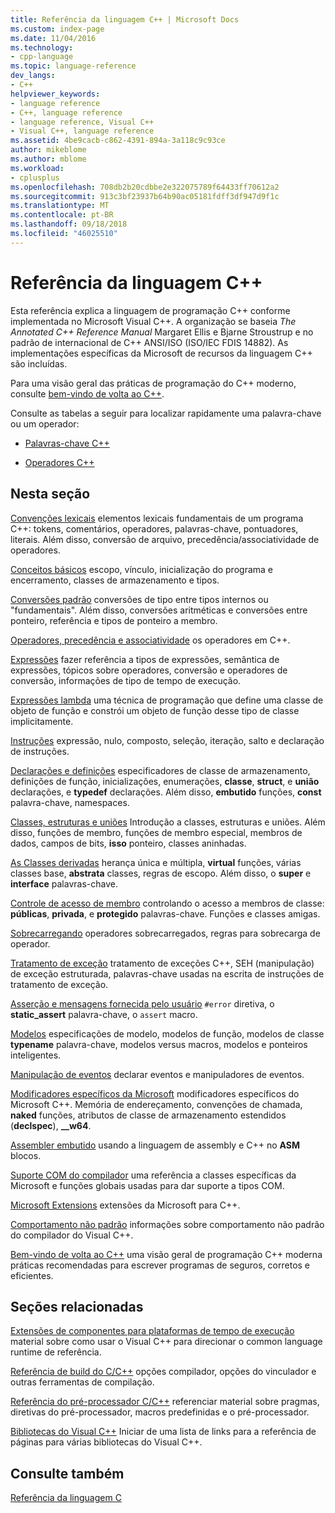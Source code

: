 ```yaml
---
title: Referência da linguagem C++ | Microsoft Docs
ms.custom: index-page
ms.date: 11/04/2016
ms.technology:
- cpp-language
ms.topic: language-reference
dev_langs:
- C++
helpviewer_keywords:
- language reference
- C++, language reference
- language reference, Visual C++
- Visual C++, language reference
ms.assetid: 4be9cacb-c862-4391-894a-3a118c9c93ce
author: mikeblome
ms.author: mblome
ms.workload:
- cplusplus
ms.openlocfilehash: 708db2b20cdbbe2e322075789f64433ff70612a2
ms.sourcegitcommit: 913c3bf23937b64b90ac05181fdff3df947d9f1c
ms.translationtype: MT
ms.contentlocale: pt-BR
ms.lasthandoff: 09/18/2018
ms.locfileid: "46025510"
---
```

# <a name="c-language-reference"></a>Referência da linguagem C++

Esta referência explica a linguagem de programação C++ conforme implementada no Microsoft Visual C++. A organização se baseia *The Annotated C++ Reference Manual* Margaret Ellis e Bjarne Stroustrup e no padrão de internacional de C++ ANSI/ISO (ISO/IEC FDIS 14882). As implementações específicas da Microsoft de recursos da linguagem C++ são incluídas.

Para uma visão geral das práticas de programação do C++ moderno, consulte [bem-vindo de volta ao C++](welcome-back-to-cpp-modern-cpp.md).

Consulte as tabelas a seguir para localizar rapidamente uma palavra-chave ou um operador:

- [Palavras-chave C++](../cpp/keywords-cpp.md)

- [Operadores C++](../cpp/cpp-built-in-operators-precedence-and-associativity.md)

## <a name="in-this-section"></a>Nesta seção

[Convenções lexicais](../cpp/lexical-conventions.md) elementos lexicais fundamentais de um programa C++: tokens, comentários, operadores, palavras-chave, pontuadores, literais. Além disso, conversão de arquivo, precedência/associatividade de operadores.

[Conceitos básicos](../cpp/basic-concepts-cpp.md) escopo, vínculo, inicialização do programa e encerramento, classes de armazenamento e tipos.

[Conversões padrão](../cpp/standard-conversions.md) conversões de tipo entre tipos internos ou "fundamentais". Além disso, conversões aritméticas e conversões entre ponteiro, referência e tipos de ponteiro a membro.

[Operadores, precedência e associatividade](../cpp/cpp-built-in-operators-precedence-and-associativity.md) os operadores em C++.

[Expressões](../cpp/expressions-cpp.md) fazer referência a tipos de expressões, semântica de expressões, tópicos sobre operadores, conversão e operadores de conversão, informações de tipo de tempo de execução.

[Expressões lambda](../cpp/lambda-expressions-in-cpp.md) uma técnica de programação que define uma classe de objeto de função e constrói um objeto de função desse tipo de classe implicitamente.

[Instruções](../cpp/statements-cpp.md) expressão, nulo, composto, seleção, iteração, salto e declaração de instruções.

[Declarações e definições](declarations-and-definitions-cpp.md) especificadores de classe de armazenamento, definições de função, inicializações, enumerações, **classe**, **struct**, e **união** declarações, e **typedef** declarações. Além disso, **embutido** funções, **const** palavra-chave, namespaces.

[Classes, estruturas e uniões](../cpp/classes-and-structs-cpp.md) Introdução a classes, estruturas e uniões. Além disso, funções de membro, funções de membro especial, membros de dados, campos de bits, **isso** ponteiro, classes aninhadas.

[As Classes derivadas](../cpp/inheritance-cpp.md) herança única e múltipla, **virtual** funções, várias classes base, **abstrata** classes, regras de escopo. Além disso, o **super** e **interface** palavras-chave.

[Controle de acesso de membro](../cpp/member-access-control-cpp.md) controlando o acesso a membros de classe: **públicas**, **privada**, e **protegido** palavras-chave. Funções e classes amigas.

[Sobrecarregando](operator-overloading.md) operadores sobrecarregados, regras para sobrecarga de operador.

[Tratamento de exceção](../cpp/exception-handling-in-visual-cpp.md) tratamento de exceções C++, SEH (manipulação) de exceção estruturada, palavras-chave usadas na escrita de instruções de tratamento de exceção.

[Asserção e mensagens fornecida pelo usuário](../cpp/assertion-and-user-supplied-messages-cpp.md) 
 `#error` diretiva, o **static_assert** palavra-chave, o `assert` macro.

[Modelos](../cpp/templates-cpp.md) especificações de modelo, modelos de função, modelos de classe **typename** palavra-chave, modelos versus macros, modelos e ponteiros inteligentes.

[Manipulação de eventos](../cpp/event-handling.md) declarar eventos e manipuladores de eventos.

[Modificadores específicos da Microsoft](../cpp/microsoft-specific-modifiers.md) modificadores específicos do Microsoft C++. Memória de endereçamento, convenções de chamada, **naked** funções, atributos de classe de armazenamento estendidos (**declspec**), **__w64**.

[Assembler embutido](../assembler/inline/inline-assembler.md) usando a linguagem de assembly e C++ no **ASM** blocos.

[Suporte COM do compilador](../cpp/compiler-com-support.md) uma referência a classes específicas da Microsoft e funções globais usadas para dar suporte a tipos COM.

[Microsoft Extensions](../cpp/microsoft-extensions.md) extensões da Microsoft para C++.

[Comportamento não padrão](../cpp/nonstandard-behavior.md) informações sobre comportamento não padrão do compilador do Visual C++.

[Bem-vindo de volta ao C++](welcome-back-to-cpp-modern-cpp.md) uma visão geral de programação C++ moderna práticas recomendadas para escrever programas de seguros, corretos e eficientes.

## <a name="related-sections"></a>Seções relacionadas

[Extensões de componentes para plataformas de tempo de execução](../windows/component-extensions-for-runtime-platforms.md) material sobre como usar o Visual C++ para direcionar o common language runtime de referência.

[Referência de build do C/C++](../build/reference/c-cpp-building-reference.md) opções compilador, opções do vinculador e outras ferramentas de compilação.

[Referência do pré-processador C/C++](../preprocessor/c-cpp-preprocessor-reference.md) referenciar material sobre pragmas, diretivas do pré-processador, macros predefinidas e o pré-processador.

[Bibliotecas do Visual C++](../standard-library/cpp-standard-library-reference.md) Iniciar de uma lista de links para a referência de páginas para várias bibliotecas do Visual C++.

## <a name="see-also"></a>Consulte também

[Referência da linguagem C](../c-language/c-language-reference.md)